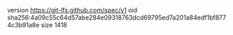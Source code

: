 version https://git-lfs.github.com/spec/v1
oid sha256:4a09c55c64d57abe284e09318763dcd69795ed7a201a84edf1bf8774c3b91a8e
size 1418
